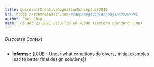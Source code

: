 ```yaml
---
title: @birdsellCreativeCognitionConceptual2019
url: https://roamresearch.com/#/app/megacoglab/page/KNs3wT4mL
author: Joel Chan
date: Tue Dec 28 2021 21:07:39 GMT-0500 (Eastern Standard Time)
---
```




###### Discourse Context

- **Informs::** [[QUE - Under what conditions do diverse initial examples lead to better final design solutions]]
